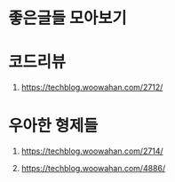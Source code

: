 # 좋은글들 모아보기

# 코드리뷰

1. https://techblog.woowahan.com/2712/

# 우아한 형제들

1. https://techblog.woowahan.com/2714/

2. https://techblog.woowahan.com/4886/
